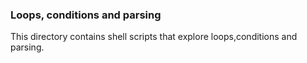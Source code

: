 ### Loops, conditions and parsing

This directory contains shell scripts that explore loops,conditions and parsing.
